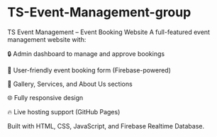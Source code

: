 # TS-Event-Management-group
TS Event Management – Event Booking Website
A full-featured event management website with:

🔒 Admin dashboard to manage and approve bookings

📅 User-friendly event booking form (Firebase-powered)

📸 Gallery, Services, and About Us sections

🌐 Fully responsive design

🔥 Live hosting support (GitHub Pages)

Built with HTML, CSS, JavaScript, and Firebase Realtime Database.


